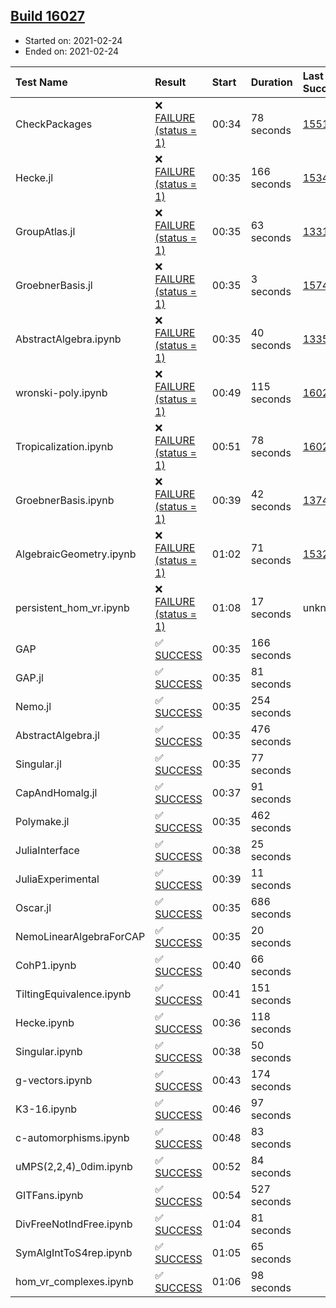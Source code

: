 ## [Build 16027](https://oscarci.mathematik.uni-kl.de/job/oscar/16027/)

* Started on: 2021-02-24
* Ended on: 2021-02-24

| Test Name    | Result | Start | Duration | Last Success | First Failure |
|:-------------|:-------|:------|:---------|:-------------|:--------------|
| CheckPackages | ❌ [FAILURE (status = 1)](https://oscarci.mathematik.uni-kl.de/job/oscar/16027/artifact/logs/build-16027/CheckPackages.log) | 00:34 | 78 seconds | [15514](https://oscarci.mathematik.uni-kl.de/job/oscar/15514/) | [15515](https://oscarci.mathematik.uni-kl.de/job/oscar/15515/) |
| Hecke.jl | ❌ [FAILURE (status = 1)](https://oscarci.mathematik.uni-kl.de/job/oscar/16027/artifact/logs/build-16027/Hecke.jl.log) | 00:35 | 166 seconds | [15344](https://oscarci.mathematik.uni-kl.de/job/oscar/15344/) | [15348](https://oscarci.mathematik.uni-kl.de/job/oscar/15348/) |
| GroupAtlas.jl | ❌ [FAILURE (status = 1)](https://oscarci.mathematik.uni-kl.de/job/oscar/16027/artifact/logs/build-16027/GroupAtlas.jl.log) | 00:35 | 63 seconds | [13311](https://oscarci.mathematik.uni-kl.de/job/oscar/13311/) | [13312](https://oscarci.mathematik.uni-kl.de/job/oscar/13312/) |
| GroebnerBasis.jl | ❌ [FAILURE (status = 1)](https://oscarci.mathematik.uni-kl.de/job/oscar/16027/artifact/logs/build-16027/GroebnerBasis.jl.log) | 00:35 | 3 seconds | [15745](https://oscarci.mathematik.uni-kl.de/job/oscar/15745/) | [15746](https://oscarci.mathematik.uni-kl.de/job/oscar/15746/) |
| AbstractAlgebra.ipynb | ❌ [FAILURE (status = 1)](https://oscarci.mathematik.uni-kl.de/job/oscar/16027/artifact/logs/build-16027/AbstractAlgebra.ipynb.log) | 00:35 | 40 seconds | [13355](https://oscarci.mathematik.uni-kl.de/job/oscar/13355/) | [13356](https://oscarci.mathematik.uni-kl.de/job/oscar/13356/) |
| wronski-poly.ipynb | ❌ [FAILURE (status = 1)](https://oscarci.mathematik.uni-kl.de/job/oscar/16027/artifact/logs/build-16027/wronski-poly.ipynb.log) | 00:49 | 115 seconds | [16026](https://oscarci.mathematik.uni-kl.de/job/oscar/16026/) | [16027](https://oscarci.mathematik.uni-kl.de/job/oscar/16027/) |
| Tropicalization.ipynb | ❌ [FAILURE (status = 1)](https://oscarci.mathematik.uni-kl.de/job/oscar/16027/artifact/logs/build-16027/Tropicalization.ipynb.log) | 00:51 | 78 seconds | [16026](https://oscarci.mathematik.uni-kl.de/job/oscar/16026/) | [16027](https://oscarci.mathematik.uni-kl.de/job/oscar/16027/) |
| GroebnerBasis.ipynb | ❌ [FAILURE (status = 1)](https://oscarci.mathematik.uni-kl.de/job/oscar/16027/artifact/logs/build-16027/GroebnerBasis.ipynb.log) | 00:39 | 42 seconds | [13748](https://oscarci.mathematik.uni-kl.de/job/oscar/13748/) | [13749](https://oscarci.mathematik.uni-kl.de/job/oscar/13749/) |
| AlgebraicGeometry.ipynb | ❌ [FAILURE (status = 1)](https://oscarci.mathematik.uni-kl.de/job/oscar/16027/artifact/logs/build-16027/AlgebraicGeometry.ipynb.log) | 01:02 | 71 seconds | [15322](https://oscarci.mathematik.uni-kl.de/job/oscar/15322/) | [15323](https://oscarci.mathematik.uni-kl.de/job/oscar/15323/) |
| persistent_hom_vr.ipynb | ❌ [FAILURE (status = 1)](https://oscarci.mathematik.uni-kl.de/job/oscar/16027/artifact/logs/build-16027/persistent_hom_vr.ipynb.log) | 01:08 | 17 seconds | unknown | unknown |
| GAP | ✅ [SUCCESS](https://oscarci.mathematik.uni-kl.de/job/oscar/16027/artifact/logs/build-16027/GAP.log) | 00:35 | 166 seconds |  |  |
| GAP.jl | ✅ [SUCCESS](https://oscarci.mathematik.uni-kl.de/job/oscar/16027/artifact/logs/build-16027/GAP.jl.log) | 00:35 | 81 seconds |  |  |
| Nemo.jl | ✅ [SUCCESS](https://oscarci.mathematik.uni-kl.de/job/oscar/16027/artifact/logs/build-16027/Nemo.jl.log) | 00:35 | 254 seconds |  |  |
| AbstractAlgebra.jl | ✅ [SUCCESS](https://oscarci.mathematik.uni-kl.de/job/oscar/16027/artifact/logs/build-16027/AbstractAlgebra.jl.log) | 00:35 | 476 seconds |  |  |
| Singular.jl | ✅ [SUCCESS](https://oscarci.mathematik.uni-kl.de/job/oscar/16027/artifact/logs/build-16027/Singular.jl.log) | 00:35 | 77 seconds |  |  |
| CapAndHomalg.jl | ✅ [SUCCESS](https://oscarci.mathematik.uni-kl.de/job/oscar/16027/artifact/logs/build-16027/CapAndHomalg.jl.log) | 00:37 | 91 seconds |  |  |
| Polymake.jl | ✅ [SUCCESS](https://oscarci.mathematik.uni-kl.de/job/oscar/16027/artifact/logs/build-16027/Polymake.jl.log) | 00:35 | 462 seconds |  |  |
| JuliaInterface | ✅ [SUCCESS](https://oscarci.mathematik.uni-kl.de/job/oscar/16027/artifact/logs/build-16027/JuliaInterface.log) | 00:38 | 25 seconds |  |  |
| JuliaExperimental | ✅ [SUCCESS](https://oscarci.mathematik.uni-kl.de/job/oscar/16027/artifact/logs/build-16027/JuliaExperimental.log) | 00:39 | 11 seconds |  |  |
| Oscar.jl | ✅ [SUCCESS](https://oscarci.mathematik.uni-kl.de/job/oscar/16027/artifact/logs/build-16027/Oscar.jl.log) | 00:35 | 686 seconds |  |  |
| NemoLinearAlgebraForCAP | ✅ [SUCCESS](https://oscarci.mathematik.uni-kl.de/job/oscar/16027/artifact/logs/build-16027/NemoLinearAlgebraForCAP.log) | 00:35 | 20 seconds |  |  |
| CohP1.ipynb | ✅ [SUCCESS](https://oscarci.mathematik.uni-kl.de/job/oscar/16027/artifact/logs/build-16027/CohP1.ipynb.log) | 00:40 | 66 seconds |  |  |
| TiltingEquivalence.ipynb | ✅ [SUCCESS](https://oscarci.mathematik.uni-kl.de/job/oscar/16027/artifact/logs/build-16027/TiltingEquivalence.ipynb.log) | 00:41 | 151 seconds |  |  |
| Hecke.ipynb | ✅ [SUCCESS](https://oscarci.mathematik.uni-kl.de/job/oscar/16027/artifact/logs/build-16027/Hecke.ipynb.log) | 00:36 | 118 seconds |  |  |
| Singular.ipynb | ✅ [SUCCESS](https://oscarci.mathematik.uni-kl.de/job/oscar/16027/artifact/logs/build-16027/Singular.ipynb.log) | 00:38 | 50 seconds |  |  |
| g-vectors.ipynb | ✅ [SUCCESS](https://oscarci.mathematik.uni-kl.de/job/oscar/16027/artifact/logs/build-16027/g-vectors.ipynb.log) | 00:43 | 174 seconds |  |  |
| K3-16.ipynb | ✅ [SUCCESS](https://oscarci.mathematik.uni-kl.de/job/oscar/16027/artifact/logs/build-16027/K3-16.ipynb.log) | 00:46 | 97 seconds |  |  |
| c-automorphisms.ipynb | ✅ [SUCCESS](https://oscarci.mathematik.uni-kl.de/job/oscar/16027/artifact/logs/build-16027/c-automorphisms.ipynb.log) | 00:48 | 83 seconds |  |  |
| uMPS(2,2,4)_0dim.ipynb | ✅ [SUCCESS](https://oscarci.mathematik.uni-kl.de/job/oscar/16027/artifact/logs/build-16027/uMPS-2-2-4-_0dim.ipynb.log) | 00:52 | 84 seconds |  |  |
| GITFans.ipynb | ✅ [SUCCESS](https://oscarci.mathematik.uni-kl.de/job/oscar/16027/artifact/logs/build-16027/GITFans.ipynb.log) | 00:54 | 527 seconds |  |  |
| DivFreeNotIndFree.ipynb | ✅ [SUCCESS](https://oscarci.mathematik.uni-kl.de/job/oscar/16027/artifact/logs/build-16027/DivFreeNotIndFree.ipynb.log) | 01:04 | 81 seconds |  |  |
| SymAlgIntToS4rep.ipynb | ✅ [SUCCESS](https://oscarci.mathematik.uni-kl.de/job/oscar/16027/artifact/logs/build-16027/SymAlgIntToS4rep.ipynb.log) | 01:05 | 65 seconds |  |  |
| hom_vr_complexes.ipynb | ✅ [SUCCESS](https://oscarci.mathematik.uni-kl.de/job/oscar/16027/artifact/logs/build-16027/hom_vr_complexes.ipynb.log) | 01:06 | 98 seconds |  |  |
